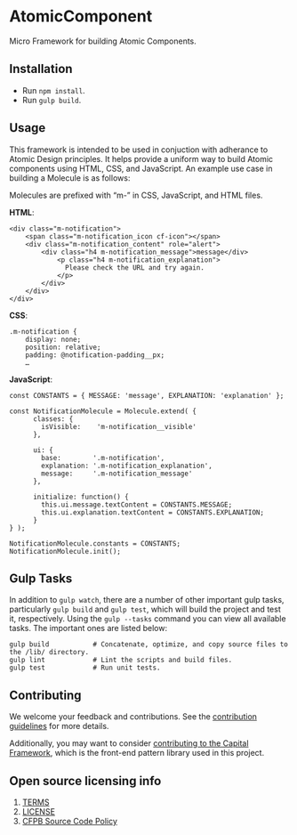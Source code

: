 
# AtomicComponent

Micro Framework for building Atomic Components.

## Installation
  - Run `npm install`.
  - Run `gulp build`.

## Usage

This framework is intended to be used in conjuction with adherance to Atomic Design principles. It helps provide a uniform way to build Atomic components using HTML, CSS, and JavaScript. An example use case in building a Molecule is as follows:

Molecules are prefixed with “m-” in CSS, JavaScript, and HTML files.

**HTML**:
```
<div class="m-notification">
    <span class="m-notification_icon cf-icon"></span>
    <div class="m-notification_content" role="alert">
        <div class="h4 m-notification_message">message</div>
            <p class="h4 m-notification_explanation">
              Please check the URL and try again.
            </p>
        </div>
    </div>
</div>
```

**CSS**:
```
.m-notification {
    display: none;
    position: relative;
    padding: @notification-padding__px;
    …
```

**JavaScript**:
```
const CONSTANTS = { MESSAGE: 'message', EXPLANATION: 'explanation' };

const NotificationMolecule = Molecule.extend( {
      classes: {
        isVisible:    'm-notification__visible'
      },

      ui: {
        base:        '.m-notification',
        explanation: '.m-notification_explanation',
        message:     '.m-notification_message'
      },

      initialize: function() {
        this.ui.message.textContent = CONSTANTS.MESSAGE;
        this.ui.explanation.textContent = CONSTANTS.EXPLANATION;
      }
} );

NotificationMolecule.constants = CONSTANTS;
NotificationMolecule.init();
```

## Gulp Tasks

In addition to `gulp watch`, there are a number of other important gulp tasks, particularly `gulp build` and `gulp test`, which will build the project and test it, respectively. Using the `gulp --tasks` command you can view all available tasks. The important ones are listed below:

```
gulp build           # Concatenate, optimize, and copy source files to the /lib/ directory.
gulp lint            # Lint the scripts and build files.
gulp test            # Run unit tests.
```

## Contributing

We welcome your feedback and contributions.
See the [contribution guidelines](CONTRIBUTING.md) for more details.

Additionally, you may want to consider
[contributing to the Capital Framework](https://cfpb.github.io/capital-framework/contributing/),
which is the front-end pattern library used in this project.

## Open source licensing info

1. [TERMS](TERMS.md)
2. [LICENSE](LICENSE)
3. [CFPB Source Code Policy](https://github.com/cfpb/source-code-policy/)
